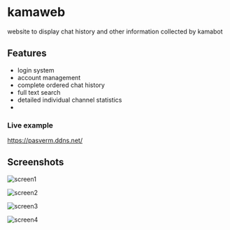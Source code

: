 # kamaweb

website to display chat history and other information collected by kamabot

## Features
* login system
* account management
* complete ordered chat history
* full text search
* detailed individual channel statistics
* 
### Live example
https://pasverm.ddns.net/

## Screenshots
![screen1](https://user-images.githubusercontent.com/11047958/173241361-44f16154-bf60-49b3-88ab-122df33579c4.png)

![screen2](https://user-images.githubusercontent.com/11047958/173241364-0b65f404-ef42-40cd-9ff5-2314bef4f120.png)

![screen3](https://user-images.githubusercontent.com/11047958/173241365-9336c030-a043-494f-96c1-f03799023f96.png)

![screen4](https://user-images.githubusercontent.com/11047958/173241366-ecdedc24-deee-4fde-adad-2a925c27e530.png)
